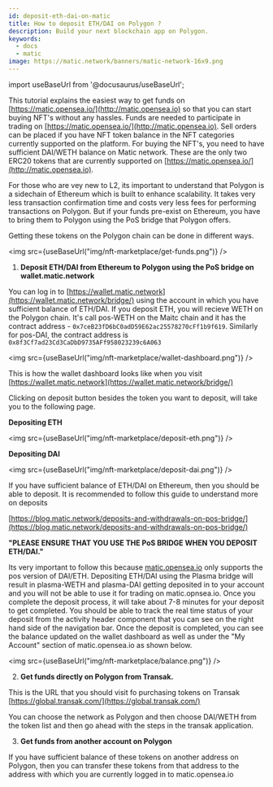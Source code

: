 ```yaml
---
id: deposit-eth-dai-on-matic
title: How to deposit ETH/DAI on Polygon ? 
description: Build your next blockchain app on Polygon.
keywords:
  - docs
  - matic
image: https://matic.network/banners/matic-network-16x9.png 
---
```

import useBaseUrl from '@docusaurus/useBaseUrl';

This tutorial explains the easiest way to get funds on [https://matic.opensea.io/](http://matic.opensea.io) so that you can start buying NFT's without any hassles. Funds are needed to participate in trading on [https://matic.opensea.io/](http://matic.opensea.io). Sell orders can be placed if you have NFT token balance in the NFT categories currently supported on the platform. For buying the NFT's, you need to have sufficient DAI/WETH balance on Matic network. These are the only two ERC20 tokens that are currently supported on [https://matic.opensea.io/](http://matic.opensea.io). 

For those who are vey new to L2, its important to understand that Polygon is a sidechain of Ethereum which is built to enhance scalability. It takes very less transaction confirmation time and costs very less fees for performing transactions on Polygon. But if your funds pre-exist on Ethereum, you have to bring them to Polygon using the PoS bridge that Polygon offers. 

Getting these tokens on the Polygon chain can be done in different ways. 

<img src={useBaseUrl("img/nft-marketplace/get-funds.png")} />

1. **Deposit ETH/DAI from Ethereum to Polygon using the PoS bridge on wallet.matic.network**

  You can log in to [https://wallet.matic.network](https://wallet.matic.network/bridge/) using the account in which you have sufficient balance of ETH/DAI. If you deposit ETH, you will recieve WETH on the Polygon chain. It's call pos-WETH on the Maitc chain and it has the contract address - `0x7ceB23fD6bC0adD59E62ac25578270cFf1b9f619`. Similarly for pos-DAI, the contract address is `0x8f3Cf7ad23Cd3CaDbD9735AFf958023239c6A063` 

<img src={useBaseUrl("img/nft-marketplace/wallet-dashboard.png")} />

This is how the wallet dashboard looks like when you visit [https://wallet.matic.network](https://wallet.matic.network/bridge/)

Clicking on deposit button besides the token you want to deposit, will take you to the following page. 

**Depositing ETH** 

<img src={useBaseUrl("img/nft-marketplace/deposit-eth.png")} />

**Depositing DAI** 

<img src={useBaseUrl("img/nft-marketplace/deposit-dai.png")} />

If you have sufficient balance of ETH/DAI on Ethereum, then you should be able to deposit. It is recommended to follow this guide to understand more on deposits 

[https://blog.matic.network/deposits-and-withdrawals-on-pos-bridge/](https://blog.matic.network/deposits-and-withdrawals-on-pos-bridge/)

   **"PLEASE ENSURE THAT YOU USE THE PoS BRIDGE WHEN YOU DEPOSIT ETH/DAI."** 

Its very important to follow this because [matic.opensea.io](http://matic.opensea.io) only supports the pos version of DAI/ETH. Depositing ETH/DAI using the Plasma bridge will result in plasma-WETH and plasma-DAI getting deposited in to your account and you will not be able to use it for trading on matic.opnsea.io. Once you complete the deposit process, it will take about 7-8 minutes for your deposit to get completed. You should be able to track the real time status of your deposit from the activity header component that you can see on the right hand side of the navigation bar. Once the deposit is completed, you can see the balance updated on the wallet dashboard as well as under the "My Account" section of matic.opensea.io as shown below. 

<img src={useBaseUrl("img/nft-marketplace/balance.png")} />

2. **Get funds directly on Polygon from Transak.**

This is the URL that you should visit fo purchasing tokens on Transak 
[https://global.transak.com/](https://global.transak.com/)

You can choose the network as Polygon and then choose DAI/WETH from the token list and then go ahead with the steps in the transak application. 

3. **Get funds from another account on Polygon** 

If you have sufficient balance of these tokens on another address on Polygon, then you can transfer these tokens from that address to the address with which you are currently logged in to matic.opensea.io